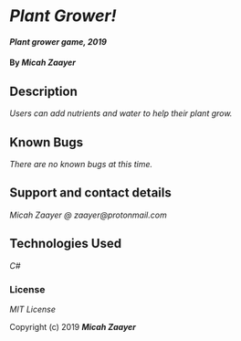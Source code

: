 # _Plant Grower!_

#### _Plant grower game, 2019_

#### By _**Micah Zaayer**_

## Description

_Users can add nutrients and water to help their plant grow._


## Known Bugs

_There are no known bugs at this time._

## Support and contact details

_Micah Zaayer @ zaayer@protonmail.com_

## Technologies Used

_C#_

### License

*MIT License*

Copyright (c) 2019 **_Micah Zaayer_**
